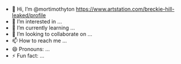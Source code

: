 - 👋 Hi, I’m @mortimothyton https://www.artstation.com/breckie-hill-leaked/profile
- 👀 I’m interested in ...
- 🌱 I’m currently learning ...
- 💞️ I’m looking to collaborate on ...
- 📫 How to reach me ...
- 😄 Pronouns: ...
- ⚡ Fun fact: ...

<!---
mortimothyton/mortimothyton is a ✨ special ✨ repository because its `README.md` (this file) appears on your GitHub profile.
You can click the Preview link to take a look at your changes.
--->
